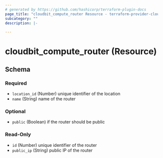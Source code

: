 ```yaml
---
# generated by https://github.com/hashicorp/terraform-plugin-docs
page_title: "cloudbit_compute_router Resource - terraform-provider-cloudbit"
subcategory: ""
description: |-
  
---
```


# cloudbit_compute_router (Resource)





<!-- schema generated by tfplugindocs -->
## Schema

### Required

- `location_id` (Number) unique identifier of the location
- `name` (String) name of the router

### Optional

- `public` (Boolean) if the router should be public

### Read-Only

- `id` (Number) unique identifier of the router
- `public_ip` (String) public IP of the router


